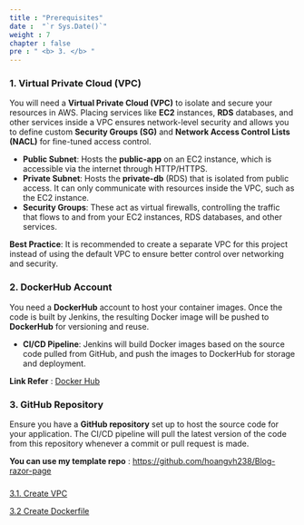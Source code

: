 ```yaml
---
title : "Prerequisites"
date :  "`r Sys.Date()`" 
weight : 7 
chapter : false
pre : " <b> 3. </b> "
---
```



### 

### 1. **Virtual Private Cloud (VPC)**

You will need a **Virtual Private Cloud (VPC)** to isolate and secure your resources in AWS. Placing services like **EC2** instances, **RDS** databases, and other services inside a VPC ensures network-level security and allows you to define custom **Security Groups (SG)** and **Network Access Control Lists (NACL)** for fine-tuned access control.

- **Public Subnet**: Hosts the **public-app** on an EC2 instance, which is accessible via the internet through HTTP/HTTPS.
- **Private Subnet**: Hosts the **private-db** (RDS) that is isolated from public access. It can only communicate with resources inside the VPC, such as the EC2 instance.
- **Security Groups**: These act as virtual firewalls, controlling the traffic that flows to and from your EC2 instances, RDS databases, and other services.

**Best Practice**: It is recommended to create a separate VPC for this project instead of using the default VPC to ensure better control over networking and security.

### 2. **DockerHub Account**

You need a **DockerHub** account to host your container images. Once the code is built by Jenkins, the resulting Docker image will be pushed to **DockerHub** for versioning and reuse.

- **CI/CD Pipeline**: Jenkins will build Docker images based on the source code pulled from GitHub, and push the images to DockerHub for storage and deployment.

**Link Refer** : [Docker Hub](https://hub.docker.com/)

### 3. **GitHub Repository**

Ensure you have a **GitHub repository** set up to host the source code for your application. The CI/CD pipeline will pull the latest version of the code from this repository whenever a commit or pull request is made.

**You can use my template repo** : https://github.com/hoangvh238/Blog-razor-page

### 

[3.1. Create VPC](./3.1-CreateVPC/3.1-CreateVPC/_index.md)

[3.2 Create Dockerfile ](3.2-Create%20Dockerfile/_index.md)